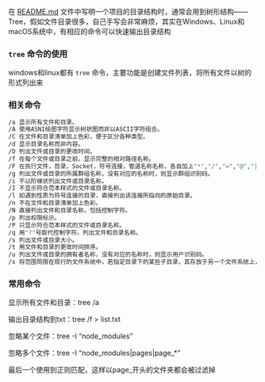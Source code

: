 在 [README.md](http://README.md) 文件中写明一个项目的目录结构时，通常会用到树形结构——Tree，假如文件目录很多，自己手写会非常麻烦，其实在Windows、Linux和macOS系统中，有相应的命令可以快速输出目录结构
### **`tree` 命令的使用**

windows和linux都有 `tree` 命令，主要功能是创建文件列表，将所有文件以树的形式列出来

### 相关命令

```bash
/a 显示所有文件和目录。
/A 使用ASNI绘图字符显示树状图而非以ASCII字符组合。
/C 在文件和目录清单加上色彩，便于区分各种类型。
/d 显示目录名称而非内容。
/D 列出文件或目录的更改时间。
/f 在每个文件或目录之前，显示完整的相对路径名称。
/F 在执行文件，目录，Socket，符号连接，管道名称名称，各自加上"*","/","=","@","|"号。
/g 列出文件或目录的所属群组名称，没有对应的名称时，则显示群组识别码。
/i 不以阶梯状列出文件或目录名称。
/I 不显示符合范本样式的文件或目录名称。
/l 如遇到性质为符号连接的目录，直接列出该连接所指向的原始目录。
/n 不在文件和目录清单加上色彩。
/N 直接列出文件和目录名称，包括控制字符。
/p 列出权限标示。
/P 只显示符合范本样式的文件或目录名称。
/q 用"?"号取代控制字符，列出文件和目录名称。
/s 列出文件或目录大小。
/t 用文件和目录的更改时间排序。
/u 列出文件或目录的拥有者名称，没有对应的名称时，则显示用户识别码。
/x 将范围局限在现行的文件系统中，若指定目录下的某些子目录，其存放于另一个文件系统上，则将该子目录予以排除在寻找范围外
```

### 常用命令

显示所有文件和目录：tree /a

输出目录结构到txt：tree /f > list.txt

忽略某个文件：tree -I “node_modules”

忽略多个文件：tree -I “node_modules|pages|page_*”

最后一个使用到正则匹配，这样以page_开头的文件夹都会被过滤掉